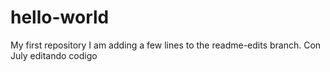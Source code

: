 # hello-world
My first repository
I am adding a few lines to the readme-edits branch.
Con July editando codigo
